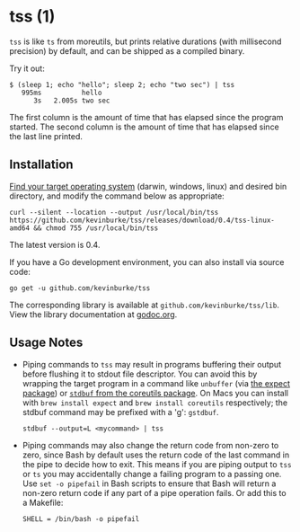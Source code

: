 # tss (1)

`tss` is like `ts` from moreutils, but prints relative durations (with
millisecond precision) by default, and can be shipped as a compiled binary.

Try it out:

```
$ (sleep 1; echo "hello"; sleep 2; echo "two sec") | tss
   995ms          hello
      3s   2.005s two sec
```

The first column is the amount of time that has elapsed since the program
started. The second column is the amount of time that has elapsed since the last
line printed.

## Installation

[Find your target operating system](https://github.com/kevinburke/tss/releases) (darwin, windows, linux) and desired bin
directory, and modify the command below as appropriate:

    curl --silent --location --output /usr/local/bin/tss https://github.com/kevinburke/tss/releases/download/0.4/tss-linux-amd64 && chmod 755 /usr/local/bin/tss

The latest version is 0.4.

If you have a Go development environment, you can also install via source code:

    go get -u github.com/kevinburke/tss

The corresponding library is available at
`github.com/kevinburke/tss/lib`. View the library documentation at
[godoc.org](https://godoc.org/github.com/kevinburke/tss/lib).

## Usage Notes

- Piping commands to `tss` may result in programs buffering their output before
flushing it to stdout file descriptor. You can avoid this by wrapping the target
program in a command like `unbuffer` (via [the expect package][expect]) or
[`stdbuf` from the coreutils package][stdbuf]. On Macs you can install with
`brew install expect` and `brew install coreutils` respectively; the stdbuf
command may be prefixed with a 'g': `gstdbuf`.

    ```
    stdbuf --output=L <mycommand> | tss
    ```

- Piping commands may also change the return code from non-zero to zero, since
Bash by default uses the return code of the last command in the pipe to decide
how to exit. This means if you are piping output to `tss` or `ts` you may
accidentally change a failing program to a passing one. Use `set -o pipefail` in
Bash scripts to ensure that Bash will return a non-zero return code if any part
of a pipe operation fails. Or add this to a Makefile:

    ```
    SHELL = /bin/bash -o pipefail
    ```


[expect]: http://expect.sourceforge.net/example/unbuffer.man.html
[stdbuf]: https://www.gnu.org/software/coreutils/manual/html_node/stdbuf-invocation.html
